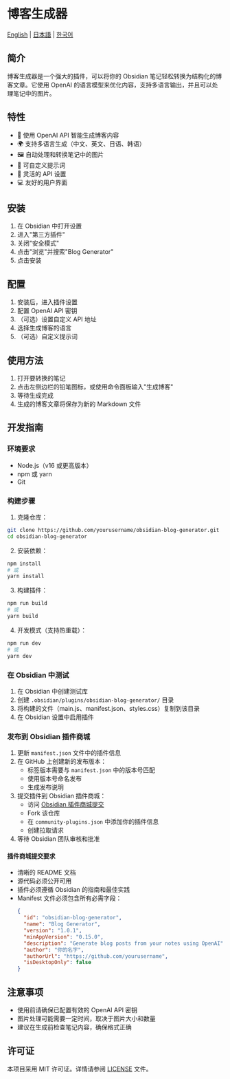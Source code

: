 # 博客生成器

[English](README.md) | [日本語](README_ja.md) | [한국어](README_ko.md)

## 简介

博客生成器是一个强大的插件，可以将你的 Obsidian 笔记轻松转换为结构化的博客文章。它使用 OpenAI 的语言模型来优化内容，支持多语言输出，并且可以处理笔记中的图片。

## 特性

- 🤖 使用 OpenAI API 智能生成博客内容
- 🌍 支持多语言生成（中文、英文、日语、韩语）
- 🖼️ 自动处理和转换笔记中的图片
- 🎨 可自定义提示词
- 🔧 灵活的 API 设置
- 💻 友好的用户界面

## 安装

1. 在 Obsidian 中打开设置
2. 进入"第三方插件"
3. 关闭"安全模式"
4. 点击"浏览"并搜索"Blog Generator"
5. 点击安装

## 配置

1. 安装后，进入插件设置
2. 配置 OpenAI API 密钥
3. （可选）设置自定义 API 地址
4. 选择生成博客的语言
5. （可选）自定义提示词

## 使用方法

1. 打开要转换的笔记
2. 点击左侧边栏的铅笔图标，或使用命令面板输入"生成博客"
3. 等待生成完成
4. 生成的博客文章将保存为新的 Markdown 文件

## 开发指南

### 环境要求

- Node.js（v16 或更高版本）
- npm 或 yarn
- Git

### 构建步骤

1. 克隆仓库：
```bash
git clone https://github.com/yourusername/obsidian-blog-generator.git
cd obsidian-blog-generator
```

2. 安装依赖：
```bash
npm install
# 或
yarn install
```

3. 构建插件：
```bash
npm run build
# 或
yarn build
```

4. 开发模式（支持热重载）：
```bash
npm run dev
# 或
yarn dev
```

### 在 Obsidian 中测试

1. 在 Obsidian 中创建测试库
2. 创建 `.obsidian/plugins/obsidian-blog-generator/` 目录
3. 将构建的文件（main.js、manifest.json、styles.css）复制到该目录
4. 在 Obsidian 设置中启用插件

### 发布到 Obsidian 插件商城

1. 更新 `manifest.json` 文件中的插件信息
2. 在 GitHub 上创建新的发布版本：
   - 标签版本需要与 `manifest.json` 中的版本号匹配
   - 使用版本号命名发布
   - 生成发布说明
3. 提交插件到 Obsidian 插件商城：
   - 访问 [Obsidian 插件商城提交](https://github.com/obsidianmd/obsidian-releases)
   - Fork 该仓库
   - 在 `community-plugins.json` 中添加你的插件信息
   - 创建拉取请求
4. 等待 Obsidian 团队审核和批准

#### 插件商城提交要求

- 清晰的 README 文档
- 源代码必须公开可用
- 插件必须遵循 Obsidian 的指南和最佳实践
- Manifest 文件必须包含所有必需字段：
  ```json
  {
    "id": "obsidian-blog-generator",
    "name": "Blog Generator",
    "version": "1.0.1",
    "minAppVersion": "0.15.0",
    "description": "Generate blog posts from your notes using OpenAI",
    "author": "你的名字",
    "authorUrl": "https://github.com/yourusername",
    "isDesktopOnly": false
  }
  ```

## 注意事项

- 使用前请确保已配置有效的 OpenAI API 密钥
- 图片处理可能需要一定时间，取决于图片大小和数量
- 建议在生成前检查笔记内容，确保格式正确 

## 许可证

本项目采用 MIT 许可证。详情请参阅 [LICENSE](LICENSE) 文件。 